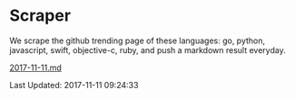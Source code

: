 # Scraper

We scrape the github trending page of these languages: go, python, javascript, swift, objective-c, ruby, and push a markdown result everyday.

[2017-11-11.md](https://github.com/henson/Scraper/blob/master/2017-11-11.md)

Last Updated: 2017-11-11 09:24:33